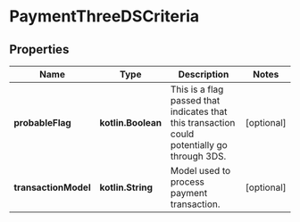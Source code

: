 
# PaymentThreeDSCriteria

## Properties
Name | Type | Description | Notes
------------ | ------------- | ------------- | -------------
**probableFlag** | **kotlin.Boolean** | This is a flag passed that indicates that this transaction could potentially go through 3DS. |  [optional]
**transactionModel** | **kotlin.String** | Model used to process payment transaction. |  [optional]



